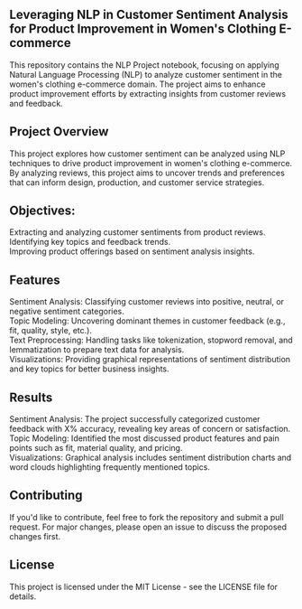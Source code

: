 ## Leveraging NLP in Customer Sentiment Analysis for Product Improvement in Women's Clothing E-commerce
This repository contains the NLP Project notebook, focusing on applying Natural Language Processing (NLP) to analyze customer sentiment in the women's clothing e-commerce domain. The project aims to enhance product improvement efforts by extracting insights from customer reviews and feedback.

## Project Overview
This project explores how customer sentiment can be analyzed using NLP techniques to drive product improvement in women's clothing e-commerce. By analyzing reviews, this project aims to uncover trends and preferences that can inform design, production, and customer service strategies.

## Objectives:
Extracting and analyzing customer sentiments from product reviews.<br>
Identifying key topics and feedback trends.<br>
Improving product offerings based on sentiment analysis insights.
## Features
Sentiment Analysis: Classifying customer reviews into positive, neutral, or negative sentiment categories.<br>
Topic Modeling: Uncovering dominant themes in customer feedback (e.g., fit, quality, style, etc.).<br>
Text Preprocessing: Handling tasks like tokenization, stopword removal, and lemmatization to prepare text data for analysis.<br>
Visualizations: Providing graphical representations of sentiment distribution and key topics for better business insights.

## Results
Sentiment Analysis: The project successfully categorized customer feedback with X% accuracy, revealing key areas of concern or satisfaction.<br>
Topic Modeling: Identified the most discussed product features and pain points such as fit, material quality, and pricing.<br>
Visualizations: Graphical analysis includes sentiment distribution charts and word clouds highlighting frequently mentioned topics.<br>
## Contributing<br>
If you'd like to contribute, feel free to fork the repository and submit a pull request. For major changes, please open an issue to discuss the proposed changes first.

## License
This project is licensed under the MIT License - see the LICENSE file for details.
